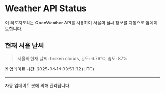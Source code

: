 
# Weather API Status

이 리포지토리는 OpenWeather API를 사용하여 서울의 날씨 정보를 자동으로 업데이트합니다.

## 현재 서울 날씨
> 서울의 현재 날씨: broken clouds, 온도: 6.76°C, 습도: 87%

⏳ 업데이트 시간: 2025-04-14 03:53:32 (UTC)

---
자동 업데이트 봇에 의해 관리됩니다.
